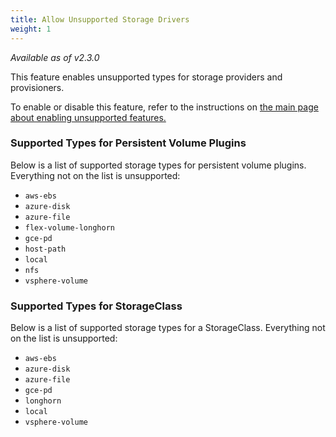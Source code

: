 ```yaml
---
title: Allow Unsupported Storage Drivers
weight: 1
---
```

_Available as of v2.3.0_

This feature enables unsupported types for storage providers and provisioners.

To enable or disable this feature, refer to the instructions on [the main page about enabling unsupported features.]({{<baseurl>}}/rancher/v2.x/en/admin-settings/feature-flags)

### Supported Types for Persistent Volume Plugins
Below is a list of supported storage types for persistent volume plugins. Everything not on the list is unsupported:

- `aws-ebs`
- `azure-disk`
- `azure-file`
- `flex-volume-longhorn`
- `gce-pd`
- `host-path`
- `local`
- `nfs`
- `vsphere-volume`

### Supported Types for StorageClass
Below is a list of supported storage types for a StorageClass. Everything not on the list is unsupported:

- `aws-ebs`
- `azure-disk`
- `azure-file`
- `gce-pd`
- `longhorn`
- `local`
- `vsphere-volume`